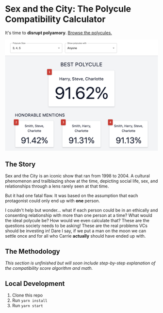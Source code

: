 # Sex and the City: The Polycule Compatibility Calculator

It's time to **disrupt polyamory**. [Browse the polycules.](https://satc-polycules.netlify.app/)

![Screenshot of dashboard showing that Harry, Steve, and Charlotte are the best polycule](dashboard-screenshot.png)

## The Story

Sex and the City is an iconic show that ran from 1998 to 2004. A cultural phenomenon and trailblazing show at the time, depicting social life, sex, and relationships through a lens rarely seen at that time.

But it had one fatal flaw. It was based on the assumption that each protagonist could only end up with **one** person.

I couldn't help but wonder... what if each person could be in an ethically and consenting relationship with more than one person at a time? What would the ideal polycule be? How would we even calculate that? These are the questions society needs to be asking! These are the real problems VCs should be investing in! Dare I say, if we put a man on the moon we can settle once and for all who Carrie **actually** should have ended up with.

## The Methodology

_This section is unfinished but will soon include step-by-step explanation of the compatibility score algorithm and math._

## Local Development

1. Clone this repo
2. Run `yarn install`
3. Run `yarn start`
